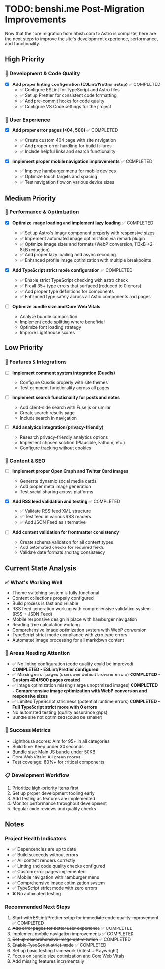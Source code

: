 # TODO: benshi.me Post-Migration Improvements

Now that the core migration from hbish.com to Astro is complete, here are the next steps to improve
the site's development experience, performance, and functionality.

## High Priority

### 🔧 Development & Code Quality

- [x] **Add proper linting configuration (ESLint/Prettier setup)** ✅ COMPLETED
  - ✅ Configure ESLint for TypeScript and Astro files
  - ✅ Set up Prettier for consistent code formatting
  - ✅ Add pre-commit hooks for code quality
  - ✅ Configure VS Code settings for the project

### 📱 User Experience

- [x] **Add proper error pages (404, 500)** ✅ COMPLETED
  - ✅ Create custom 404 page with site navigation
  - ✅ Add proper error handling for build failures
  - ✅ Include helpful links and search functionality

- [x] **Implement proper mobile navigation improvements** ✅ COMPLETED
  - ✅ Improve hamburger menu for mobile devices
  - ✅ Optimize touch targets and spacing
  - ✅ Test navigation flow on various device sizes

## Medium Priority

### 🚀 Performance & Optimization

- [x] **Optimize image loading and implement lazy loading** ✅ COMPLETED
  - ✅ Set up Astro's Image component properly with responsive sizes
  - ✅ Implement automated image optimization via remark plugin
  - ✅ Optimize image sizes and formats (WebP conversion, 113kB→2-8kB reduction)
  - ✅ Add proper lazy loading and async decoding
  - ✅ Enhanced profile image optimization with multiple breakpoints

- [x] **Add TypeScript strict mode configuration** ✅ COMPLETED
  - ✅ Enable strict TypeScript checking with astro check
  - ✅ Fix all 35+ type errors that surfaced (reduced to 0 errors)
  - ✅ Add proper type definitions for components
  - ✅ Enhanced type safety across all Astro components and pages

- [ ] **Optimize bundle size and Core Web Vitals**
  - Analyze bundle composition
  - Implement code splitting where beneficial
  - Optimize font loading strategy
  - Improve Lighthouse scores

## Low Priority

### 💬 Features & Integrations

- [ ] **Implement comment system integration (Cusdis)**
  - Configure Cusdis properly with site themes
  - Test comment functionality across all pages

- [ ] **Implement search functionality for posts and notes**
  - Add client-side search with Fuse.js or similar
  - Create search results page
  - Include search in navigation

- [ ] **Add analytics integration (privacy-friendly)**
  - Research privacy-friendly analytics options
  - Implement chosen solution (Plausible, Fathom, etc.)
  - Configure tracking without cookies

### 🎨 Content & SEO

- [ ] **Implement proper Open Graph and Twitter Card images**
  - Generate dynamic social media cards
  - Add proper meta image generation
  - Test social sharing across platforms

- [x] **Add RSS feed validation and testing** ✅ COMPLETED
  - ✅ Validate RSS feed XML structure
  - ✅ Test feed in various RSS readers
  - ✅ Add JSON Feed as alternative

- [ ] **Add content validation for frontmatter consistency**
  - Create schema validation for all content types
  - Add automated checks for required fields
  - Validate date formats and tag consistency

## Current State Analysis

### ✅ What's Working Well

- Theme switching system is fully functional
- Content collections properly configured
- Build process is fast and reliable
- RSS feed generation working with comprehensive validation system (RSS + JSON Feed)
- Mobile responsive design in place with hamburger navigation
- Reading time calculation working
- Comprehensive image optimization system with WebP conversion
- TypeScript strict mode compliance with zero type errors
- Automated image processing for all markdown content

### 🚧 Areas Needing Attention

- ✅ No linting configuration (code quality could be improved) **COMPLETED - ESLint/Prettier
  configured**
- ✅ Missing error pages (users see default browser errors) **COMPLETED - Custom 404/500 pages
  created**
- ✅ Image optimization missing (large unoptimized images) **COMPLETED - Comprehensive image
  optimization with WebP conversion and responsive sizes**
- ✅ Limited TypeScript strictness (potential runtime errors) **COMPLETED - Full TypeScript strict
  mode with 0 errors**
- No automated testing (quality assurance gaps)
- Bundle size not optimized (could be smaller)

### 🎯 Success Metrics

- Lighthouse scores: Aim for 95+ in all categories
- Build time: Keep under 30 seconds
- Bundle size: Main JS bundle under 50KB
- Core Web Vitals: All green scores
- Test coverage: 80%+ for critical components

### 📋 Development Workflow

1. Prioritize high-priority items first
2. Set up proper development tooling early
3. Add testing as features are implemented
4. Monitor performance throughout development
5. Regular code reviews and quality checks

## Notes

### Project Health Indicators

- ✅ Dependencies are up to date
- ✅ Build succeeds without errors
- ✅ All content renders correctly
- ✅ Linting and code quality checks configured
- ✅ Custom error pages implemented
- ✅ Mobile navigation with hamburger menu
- ✅ Comprehensive image optimization system
- ✅ TypeScript strict mode with zero errors
- ❌ No automated testing

### Recommended Next Steps

1. ~~Start with ESLint/Prettier setup for immediate code quality improvement~~ ✅ COMPLETED
2. ~~Add error pages for better user experience~~ ✅ COMPLETED
3. ~~Implement mobile navigation improvements~~ ✅ COMPLETED
4. ~~Set up comprehensive image optimization~~ ✅ COMPLETED
5. ~~Enable TypeScript strict mode~~ ✅ COMPLETED
6. Set up basic testing framework (Vitest + Playwright)
7. Focus on bundle size optimization and Core Web Vitals
8. Add missing features incrementally
